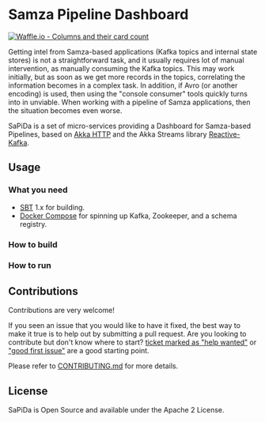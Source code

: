 Samza Pipeline Dashboard
========================
[![Waffle.io - Columns and their card count](https://badge.waffle.io/cmontemuino/sapida.svg?columns=all)](https://waffle.io/cmontemuino/sapida)

Getting intel from Samza-based applications (Kafka topics and internal state stores) is not a straightforward task, and it usually requires
lot of manual intervention, as manually consuming the Kafka topics. This may work initially, but as soon as we get more records in
the topics, correlating the information becomes in a complex task. In addition, if Avro (or another encoding) is used, then using
the "console consumer" tools quickly turns into in unviable. When working with a pipeline of Samza applications, then the
situation becomes even worse.
 
SaPiDa is a set of micro-services providing a Dashboard for Samza-based Pipelines, based on [Akka HTTP][Akka Http] and the
Akka Streams library [Reactive-Kafka][Reactive-Kafka].

Usage
-----
### What you need
* [SBT][SBT] 1.x for building.
* [Docker Compose][Docker Compose] for spinning up Kafka, Zookeeper, and a schema registry.

### How to build

### How to run

Contributions
-------------
Contributions are very welcome!

If you seen an issue that you would like to have it fixed, the best way to make it true is to help out by submitting a pull request. Are
you looking to contribute but don't know where to start? [ticket marked as "help wanted"][Help Wanted Labeled Tickets] or
["good first issue"][Good First Issue Labeled Tickets] are a good starting point.

Please refer to [CONTRIBUTING.md](CONTRIBUTING.md) for more details.

License
-------
SaPiDa is Open Source and available under the Apache 2 License.

[Akka Http]: https://github.com/akka/akka-http
[Docker Compose]: https://docs.docker.com/compose/
[Good First Issue Labeled Tickets]: https://github.com/cmontemuino/sapida/labels/good%20first%20issue
[Help Wanted Labeled Tickets]: https://github.com/cmontemuino/sapida/labels/help%20wanted
[Reactive-Kafka]: https://github.com/akka/reactive-kafka
[SBT]: https://www.scala-sbt.org
